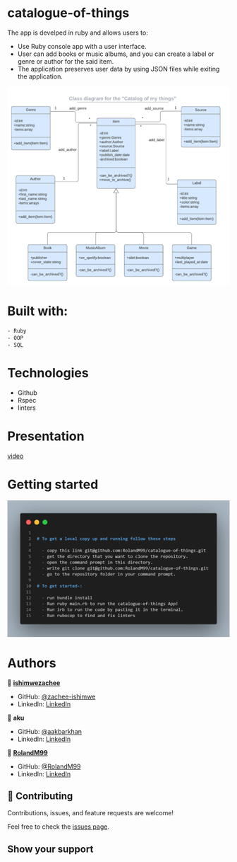 # catalogue-of-things

The app is develped in ruby and allows users to:
  - Use Ruby console app with a user interface.
  - User can add books or music albums, and you can create a label or genre or author for the said item.
  - The application preserves user data by using JSON files while exiting the application.

![screenshot](./catalog_of_my_things.png)

# Built with:

    - Ruby
    - OOP
    - SQL
  
# Technologies

  - Github
  - Rspec
  - linters
  
# Presentation
[video](https://drive.google.com/file/d/19YQiEXG1_8IPjqNqohJsoPs7-e-taUwo/view?usp=sharing)
# Getting started 
![screenshot](./coding.png)


# Authors

👤 **[ishimwezachee](https://github.com/ishimwezachee)**

- GitHub: [@zachee-ishimwe](https://github.com/ishimwezachee)
- LinkedIn: [LinkedIn](https://www.linkedin.com/in/zachee-ishimwe/)


👤 **aku** 
- GitHub: [@aakbarkhan](https://github.com/aakbarkhan)
- LinkedIn: [LinkedIn](https://www.linkedin.com/in/akuu-khan/)
  
👤 **[RolandM99](https://github.com/RolandM99)**

- GitHub: [@RolandM99](https://github.com/RolandM99)
- LinkedIn: [LinkedIn](https://www.linkedin.com/in/roland-mweze/)


## 🤝 Contributing

Contributions, issues, and feature requests are welcome!

Feel free to check the [issues page](../../issues/).

## Show your support